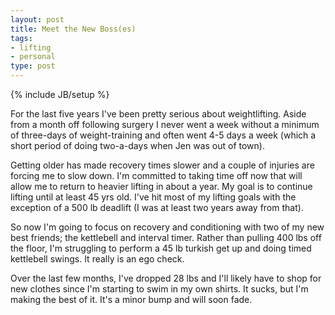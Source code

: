 ```yaml
--- 
layout: post
title: Meet the New Boss(es)
tags: 
- lifting
- personal
type: post
---
```

{% include JB/setup %}

For the last five years I've been pretty serious about weightlifting. Aside from a month off following surgery I never went a week without a minimum of three-days of weight-training and often went 4-5 days a week (which a short period of doing two-a-days when Jen was out of town). 

Getting older has made recovery times slower and a couple of injuries are forcing me to slow down. I'm committed to taking time off now that will allow me to return to heavier lifting in about a year. My goal is to continue lifting until at least 45 yrs old. I've hit most of my lifting goals with the exception of a 500 lb deadlift (I was at least two years away from that). 

So now I'm going to focus on recovery and conditioning with two of my new best friends; the kettlebell and interval timer. Rather than pulling 400 lbs off the floor, I'm struggling to perform a 45 lb turkish get up and doing timed kettlebell swings. It really is an ego check. 

Over the last few months, I've dropped 28 lbs and I'll likely have to shop for new clothes since I'm starting to swim in my own shirts. It sucks, but I'm making the best of it. It's a minor bump and will soon fade. 
